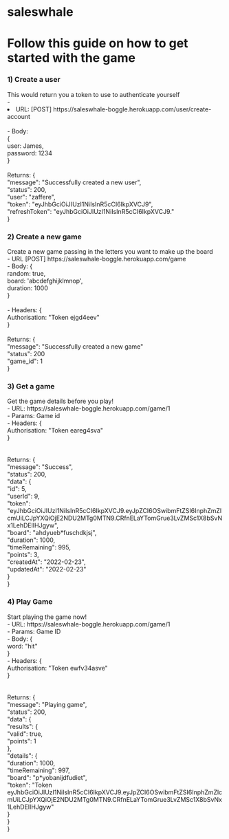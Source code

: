# saleswhale

<h1>Follow this guide on how to get started with the game </h1>
<h3>1) Create a user</h3>
This would return you a token to use to authenticate yourself <br>
- <li>URL: [POST] https://saleswhale-boggle.herokuapp.com/user/create-account</li><br>
- Body: <br>{ <br>
          user: James,<br>
          password: 1234<br>
        }<br>
        <br>
Returns: {<br>
            "message": "Successfully created a new user",<br>
            "status": 200,<br>
            "user": "zaffere",<br>
            "token": "eyJhbGciOiJIUzI1NiIsInR5cCI6IkpXVCJ9",<br>
            "refreshToken": "eyJhbGciOiJIUzI1NiIsInR5cCI6IkpXVCJ9."<br>
}<br>

<h3>2) Create a new game</h3>
Create a new game passing in the letters you want to make up the board<br>
- URL [POST] https://saleswhale-boggle.herokuapp.com/game<br>
- Body: {<br>
          random: true,<br>
          board: 'abcdefghijklmnop',<br>
          duration: 1000<br>
        }<br>
        <br>
- Headers: {<br>Authorisation: "Token ejgd4eev"<br>}<br>
          <br>
 Returns: {<br>
             "message": "Successfully created a new game"<br>
             "status": 200<br>
             "game_id": 1<br>
          }<br>

<h3>3) Get a game</h3>
Get the game details before you play!<br>
- URL: https://saleswhale-boggle.herokuapp.com/game/1<br>
- Params: Game id<br>
- Headers: {<br>Authorisation: "Token eareg4sva"<br>}<br>
          <br>
<br>
Returns: {<br>
    "message": "Success",<br>
    "status": 200,<br>
    "data": {<br>
        "id": 5,<br>
        "userId": 9,<br>
        "token": "eyJhbGciOiJIUzI1NiIsInR5cCI6IkpXVCJ9.eyJpZCI6OSwibmFtZSI6InphZmZlcmUiLCJpYXQiOjE2NDU2MTg0MTN9.CRfnELaYTomGrue3LvZMSc1X8bSvNx1LehDElIHJgyw",<br>
        "board": "ahdyueb*fuschdkjsj",<br>
        "duration": 1000,<br>
        "timeRemaining": 995,<br>
        "points": 3,<br>
        "createdAt": "2022-02-23",<br>
        "updatedAt": "2022-02-23"<br>
    }<br>
}<br>

<h3>4) Play Game</h3>
Start playing the game now!<br>
- URL: https://saleswhale-boggle.herokuapp.com/game/1<br>
- Params: Game ID <br>
- Body: {<br> word: "hit"<br>}<br>
- Headers: {<br>Authorisation: "Token ewfv34asve"<br>}<br>
          <br>

<br>
Returns: {<br>
    "message": "Playing game",<br>
    "status": 200,<br>
    "data": {<br>
        "results": {<br>
            "valid": true,<br>
            "points": 1<br>
        },<br>
        "details": {<br>
            "duration": 1000,<br>
            "timeRemaining": 997,<br>
            "board": "p*yobanijdfudiet",<br>
            "token": "Token eyJhbGciOiJIUzI1NiIsInR5cCI6IkpXVCJ9.eyJpZCI6OSwibmFtZSI6InphZmZlcmUiLCJpYXQiOjE2NDU2MTg0MTN9.CRfnELaYTomGrue3LvZMSc1X8bSvNx1LehDElIHJgyw"<br>
        }<br>
    }<br>
}<br>
